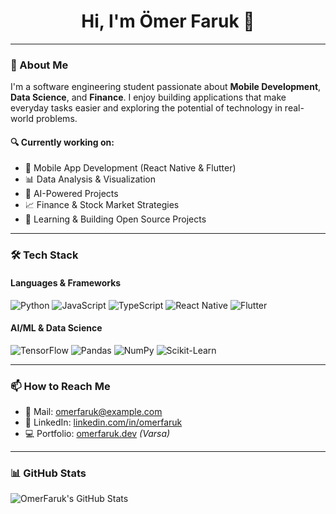 <h1 align="center">Hi, I'm Ömer Faruk 👋</h1>

---

### 🧠 About Me
I'm a software engineering student passionate about **Mobile Development**, **Data Science**, and **Finance**. I enjoy building applications that make everyday tasks easier and exploring the potential of technology in real-world problems.

#### 🔍 Currently working on:
- 📱 Mobile App Development (React Native & Flutter)
- 📊 Data Analysis & Visualization
- 🤖 AI-Powered Projects
- 📈 Finance & Stock Market Strategies
- 🧩 Learning & Building Open Source Projects

---

### 🛠 Tech Stack

#### Languages & Frameworks
![Python](https://img.shields.io/badge/Python-3776AB?style=for-the-badge&logo=python&logoColor=white)
![JavaScript](https://img.shields.io/badge/JavaScript-F7DF1E?style=for-the-badge&logo=javascript&logoColor=black)
![TypeScript](https://img.shields.io/badge/TypeScript-3178C6?style=for-the-badge&logo=typescript&logoColor=white)
![React Native](https://img.shields.io/badge/React_Native-20232A?style=for-the-badge&logo=react&logoColor=61DAFB)
![Flutter](https://img.shields.io/badge/Flutter-02569B?style=for-the-badge&logo=flutter&logoColor=white)

#### AI/ML & Data Science
![TensorFlow](https://img.shields.io/badge/TensorFlow-FF6F00?style=for-the-badge&logo=tensorflow&logoColor=white)
![Pandas](https://img.shields.io/badge/Pandas-150458?style=for-the-badge&logo=pandas&logoColor=white)
![NumPy](https://img.shields.io/badge/NumPy-013243?style=for-the-badge&logo=numpy&logoColor=white)
![Scikit-Learn](https://img.shields.io/badge/Scikit--Learn-F7931E?style=for-the-badge&logo=scikit-learn&logoColor=white)

---

### 📫 How to Reach Me
- 📧 Mail: omerfaruk@example.com
- 💼 LinkedIn: [linkedin.com/in/omerfaruk](https://linkedin.com/in/omerfaruk)
- 💻 Portfolio: [omerfaruk.dev](https://omerfaruk.dev) _(Varsa)_

---

### 📊 GitHub Stats

![OmerFaruk's GitHub Stats](https://github-readme-stats.vercel.app/api?username=OmerFarukKarakoy&show_icons=true&theme=radical)

